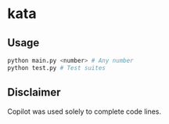 # kata

## Usage

```bash
python main.py <number> # Any number
python test.py # Test suites
```

## Disclaimer
Copilot was used solely to complete code lines.